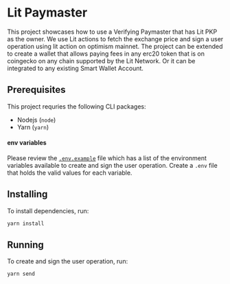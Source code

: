 # Lit Paymaster

This project showcases how to use a Verifying Paymaster that has Lit PKP as the owner. We use Lit actions to fetch the exchange price and sign a user operation using lit action on optimism mainnet. The project can be extended to create a wallet that allows paying fees in any erc20 token that is on coingecko on any chain supported by the Lit Network. Or it can be integrated to any existing Smart Wallet Account. 

## Prerequisites
This project requries the following CLI packages:
- Nodejs (`node`)
- Yarn (`yarn`)

#### env variables
Please review the [`.env.example`](./.env.example) file which has a list of the environment variables available to create and sign the user operation. Create a `.env` file that holds the valid values for each variable.

## Installing
To install dependencies, run:
``` sh
yarn install
```

## Running
To create and sign the user operation, run:
``` sh
yarn send
```